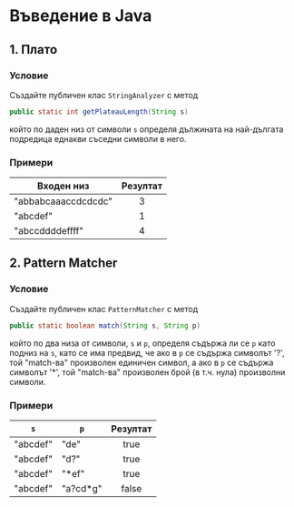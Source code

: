 # Въведение в Java

## 1. Плато

### Условие

Създайте публичен клас `StringAnalyzer` с метод

```java
public static int getPlateauLength(String s)
```

който по даден низ от символи `s` определя дължината на най-дългата подредица еднакви съседни символи в него. 

### Примери

| Входен низ          | Резултат          |
| ------------------- |:-----------------:|
| "abbabcaaaccdcdcdc" | 3                 |
| "abcdef"            | 1                 |
| "abccddddeffff"     | 4                 |

## 2. Pattern Matcher

### Условие

Създайте публичен клас `PatternMatcher` с метод

```java
public static boolean match(String s, String p)
```

който по два низа от символи, `s` и `p`, определя съдържа ли се `p` като подниз на `s`, като се има предвид, че ако в `p` се съдържа символът '?', той "match-ва" произволен единичен символ, а 
ако в `p` се съдържа символът '*', той "match-ва" произволен брой (в т.ч. нула) произволни символи.

### Примери
| `s`           | `p`           | Резултат      |
| ------------- | ------------- |:-------------:|
| "abcdef"      | "de"          | true          |
| "abcdef"      | "d?"          | true          |
| "abcdef"      | "*ef"         | true          |
| "abcdef"      | "a?cd*g"      | false         |
